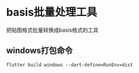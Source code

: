 # basis批量处理工具

把贴图格式批量转换成basis格式的工具

## windows打包命令
```
flutter build windows --dart-define=RunEnv=dist
```
